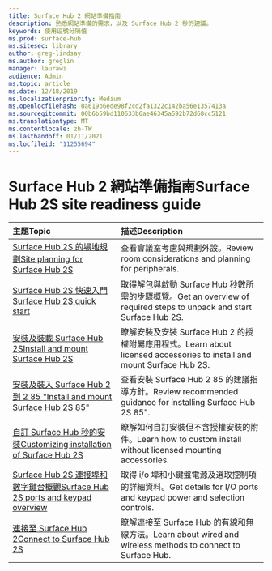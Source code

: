 ```yaml
---
title: Surface Hub 2 網站準備指南
description: 熟悉網站準備的需求，以及 Surface Hub 2 秒的建議。
keywords: 使用逗號分隔值
ms.prod: surface-hub
ms.sitesec: library
author: greg-lindsay
ms.author: greglin
manager: laurawi
audience: Admin
ms.topic: article
ms.date: 12/18/2019
ms.localizationpriority: Medium
ms.openlocfilehash: 0a619b6ede98f2cd2fa1322c142ba56e1357413a
ms.sourcegitcommit: 00b6b59bd110633b6ae46345a592b72d68cc5121
ms.translationtype: MT
ms.contentlocale: zh-TW
ms.lasthandoff: 01/11/2021
ms.locfileid: "11255694"
---
```

# <span data-ttu-id="f4e2f-104">Surface Hub 2 網站準備指南</span><span class="sxs-lookup"><span data-stu-id="f4e2f-104">Surface Hub 2S site readiness guide</span></span>

| <span data-ttu-id="f4e2f-105">主題</span><span class="sxs-lookup"><span data-stu-id="f4e2f-105">Topic</span></span> | <span data-ttu-id="f4e2f-106">描述</span><span class="sxs-lookup"><span data-stu-id="f4e2f-106">Description</span></span> |
|:-------|:-------|
| [<span data-ttu-id="f4e2f-107">Surface Hub 2S 的場地規劃</span><span class="sxs-lookup"><span data-stu-id="f4e2f-107">Site planning for Surface Hub 2S</span></span>](surface-hub-2s-site-planning.md) | <span data-ttu-id="f4e2f-108">查看會議室考慮與規劃外設。</span><span class="sxs-lookup"><span data-stu-id="f4e2f-108">Review room considerations and planning for peripherals.</span></span> |
| [<span data-ttu-id="f4e2f-109">Surface Hub 2S 快速入門</span><span class="sxs-lookup"><span data-stu-id="f4e2f-109">Surface Hub 2S quick start</span></span>](surface-hub-2s-quick-start.md) | <span data-ttu-id="f4e2f-110">取得解包與啟動 Surface Hub 秒數所需的步驟概覽。</span><span class="sxs-lookup"><span data-stu-id="f4e2f-110">Get an overview of required steps to unpack and start Surface Hub 2S.</span></span> |
| [<span data-ttu-id="f4e2f-111">安裝及裝載 Surface Hub 2S</span><span class="sxs-lookup"><span data-stu-id="f4e2f-111">Install and mount Surface Hub 2S</span></span>](surface-hub-2s-install-mount.md) | <span data-ttu-id="f4e2f-112">瞭解安裝及安裝 Surface Hub 2 的授權附屬應用程式。</span><span class="sxs-lookup"><span data-stu-id="f4e2f-112">Learn about licensed accessories to install and mount Surface Hub 2S.</span></span> |
| [<span data-ttu-id="f4e2f-113">安裝及裝入 Surface Hub 2 到 2 85 "</span><span class="sxs-lookup"><span data-stu-id="f4e2f-113">Install and mount Surface Hub 2S 85"</span></span>](surface-hub-2s-install-mount.md) | <span data-ttu-id="f4e2f-114">查看安裝 Surface Hub 2 85 的建議指導方針。</span><span class="sxs-lookup"><span data-stu-id="f4e2f-114">Review recommended guidance for installing Surface Hub 2S 85".</span></span> |
| [<span data-ttu-id="f4e2f-115">自訂 Surface Hub 秒的安裝</span><span class="sxs-lookup"><span data-stu-id="f4e2f-115">Customizing installation of Surface Hub 2S</span></span>](surface-hub-2s-custom-install.md) | <span data-ttu-id="f4e2f-116">瞭解如何自訂安裝但不含授權安裝的附件。</span><span class="sxs-lookup"><span data-stu-id="f4e2f-116">Learn how to custom install without licensed mounting accessories.</span></span>|
| [<span data-ttu-id="f4e2f-117">Surface Hub 2S 連接埠和數字鍵台概觀</span><span class="sxs-lookup"><span data-stu-id="f4e2f-117">Surface Hub 2S ports and keypad overview</span></span>](surface-hub-2s-port-keypad-overview.md) | <span data-ttu-id="f4e2f-118">取得 i/o 埠和小鍵盤電源及選取控制項的詳細資料。</span><span class="sxs-lookup"><span data-stu-id="f4e2f-118">Get details for I/O ports and keypad power and selection controls.</span></span> |
| [<span data-ttu-id="f4e2f-119">連接至 Surface Hub 2</span><span class="sxs-lookup"><span data-stu-id="f4e2f-119">Connect to Surface Hub 2S</span></span>](surface-hub-2s-connect.md) | <span data-ttu-id="f4e2f-120">瞭解連接至 Surface Hub 的有線和無線方法。</span><span class="sxs-lookup"><span data-stu-id="f4e2f-120">Learn about wired and wireless methods to connect to Surface Hub.</span></span>|
